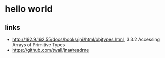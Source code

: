 # hello world



## links
 * http://192.9.162.55/docs/books/jni/html/objtypes.html, 3.3.2 Accessing Arrays of Primitive Types
 * https://github.com/twall/jna#readme
